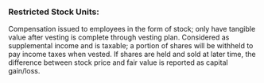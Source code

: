 ### Restricted Stock Units:
Compensation issued to employees in the form of stock; only have tangible value after vesting is complete through vesting plan. Considered as supplemental income and is taxable; a portion of shares will be withheld to pay income taxes when vested. If shares are held and sold at later time, the difference between stock price and fair value is reported as capital gain/loss.
